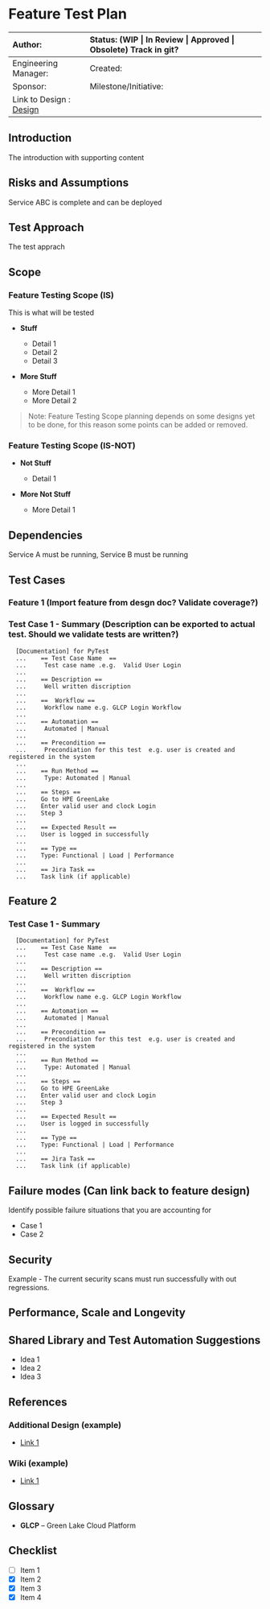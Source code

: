 # Feature Test Plan

| Author:  | Status: (WIP \| In Review \| Approved \| Obsolete) Track in git?|
| :--- | :--- |
| Engineering Manager: | Created: |
| Sponsor: | Milestone/Initiative: |
| Link to Design : [Design](https://google.com) |

## Introduction

The introduction with supporting content

## Risks and Assumptions

Service ABC is complete and can be deployed

## Test Approach

The test apprach

## Scope

### Feature Testing Scope (IS)

This is what will be tested

* **Stuff**
  * Detail 1
  * Detail 2
  * Detail 3
  
* **More Stuff**
  * More Detail 1
  * More Detail 2
  
> Note: Feature Testing Scope planning depends on some designs yet to be done, for this reason some points can be added or removed.  

### Feature Testing Scope (IS-NOT)

* **Not Stuff**
  * Detail 1
  
* **More Not Stuff**
  * More Detail 1

## Dependencies

Service A must be running, Service B must be running

## Test Cases

### Feature 1 (Import feature from desgn doc?  Validate coverage?)

### Test Case 1 - Summary (Description can be exported to actual test.  Should we validate tests are written?)

```text
  [Documentation] for PyTest
  ...    == Test Case Name  ==
  ...     Test case name .e.g.  Valid User Login
  ...
  ...    == Description ==
  ...     Well written discription
  ...
  ...    ==  Workflow ==
  ...     Workflow name e.g. GLCP Login Workflow
  ...
  ...    == Automation ==
  ...     Automated | Manual
  ...
  ...    == Precondition ==
  ...     Precondiation for this test  e.g. user is created and registered in the system
  ...
  ...    == Run Method ==
  ...     Type: Automated | Manual  
  ...
  ...    == Steps ==
  ...    Go to HPE GreenLake 
  ...    Enter valid user and clock Login
  ...    Step 3
  ...    
  ...    == Expected Result ==
  ...    User is logged in successfully
  ...   
  ...    == Type ==
  ...    Type: Functional | Load | Performance
  ...   
  ...    == Jira Task ==
  ...    Task link (if applicable)
```

## Feature 2

### Test Case 1 - Summary

```text
  [Documentation] for PyTest
  ...    == Test Case Name  ==
  ...     Test case name .e.g.  Valid User Login
  ...
  ...    == Description ==
  ...     Well written discription
  ...
  ...    ==  Workflow ==
  ...     Workflow name e.g. GLCP Login Workflow
  ...
  ...    == Automation ==
  ...     Automated | Manual
  ...
  ...    == Precondition ==
  ...     Precondiation for this test  e.g. user is created and registered in the system
  ...
  ...    == Run Method ==
  ...     Type: Automated | Manual  
  ...
  ...    == Steps ==
  ...    Go to HPE GreenLake 
  ...    Enter valid user and clock Login
  ...    Step 3
  ...    
  ...    == Expected Result ==
  ...    User is logged in successfully
  ...   
  ...    == Type ==
  ...    Type: Functional | Load | Performance
  ...   
  ...    == Jira Task ==
  ...    Task link (if applicable)
```

## Failure modes (Can link back to feature design)

Identify possible failure situations that you are accounting for

* Case 1
* Case 2

## Security

Example - The current security scans must run successfully with out regressions.

## Performance, Scale and Longevity

## Shared Library and Test Automation Suggestions

* Idea 1
* Idea 2
* Idea 3

## References

### Additional Design (example)

* [Link 1](https://google.com)
  
### Wiki (example)

* [Link 1](https://google.com)

## Glossary

* **GLCP** – Green Lake Cloud Platform

## Checklist

* [ ] Item 1
* [x] Item 2
* [x] Item 3
* [x] Item 4
